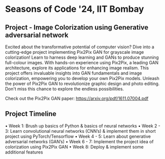 # Seasons of Code '24, IIT Bombay

## Project - Image Colorization using Generative adversarial network

Excited about the transformative potential of computer vision? Dive into a cutting-edge project implementing Pix2Pix GAN for grayscale image colorization! Learn to harness deep learning and GANs to produce stunning full-colour images. With hands-on experience using Pix2Pix, a leading GAN architecture, explore its applications for enhancing image realism. This project offers invaluable insights into GAN fundamentals and image colorization, empowering you to develop your own Pix2Pix models. Unleash the power of Pix2Pix GAN to revolutionize graphic design and photo editing. Don't miss this chance to explore the endless possibilities.

Check out the Pix2Pix GAN paper: https://arxiv.org/pdf/1611.07004.pdf 

## Project Timeline

•	Week 1: Brush up basics of Python & basics of neural networks 
•	Week 2 - 3: Learn convolutional neural networks (CNN’s) & implement them in short project using PyTorch/Tensorflow 
•	Week 4 - 5: Learn about generative adversarial networks (GAN’s) 
•	Week 6 - 7: Implement the project idea of colorization using Pix2Pix GAN 
•	Week 8: Deploy & implement some additional features